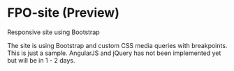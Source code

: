 # FPO-site (Preview)
Responsive site using Bootstrap

The site is using Bootstrap and custom CSS media queries with breakpoints.
This is just a sample.
AngularJS and jQuery has not been implemented yet but will be in 1 - 2 days.

